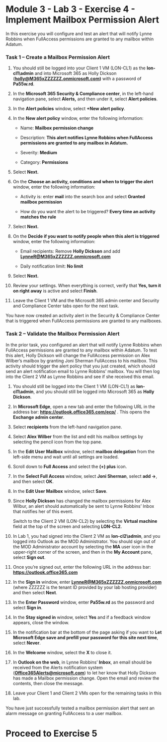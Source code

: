 # Module 3 - Lab 3 - Exercise 4 - Implement Mailbox Permission Alert


In this exercise you will configure and test an alert that will notify Lynne Robbins when FullAccess permissions are granted to any mailbox within Adatum.

### Task 1 – Create a Mailbox Permission Alert

1. You should still be logged into your Client 1 VM (LON-CL1) as the **lon-cl1\admin** and into Microsoft 365 as Holly Dickson (**holly@M365xZZZZZZ.onmicrosoft.com)** with a password of **Pa55w.rd**. 

2. In the **Microsoft 365 Security &amp; Compliance center**, in the left-hand navigation pane, select **Alerts,** and then under it, select **Alert policies**.

3. In the **Alert policies** window, select **+New alert policy**.

4. In the **New alert policy** window, enter the following information:

	- Name: **Mailbox permission change**

	- Description: **This alert notifies Lynne Robbins when FullAccess permissions are granted to any mailbox in Adatum.**

	- Severity: **Medium**

	- Category: **Permissions**

5. Select **Next.**

6. On the **Choose an activity, conditions and when to trigger the alert** window, enter the following information:

	- Activity is: enter **mail** into the search box and select **Granted mailbox permission**

	- How do you want the alert to be triggered? **Every time an activity matches the rule**

7. Select **Next.**

8. On the **Decide if you want to notify people when this alert is triggered** window, enter the following information:

	- Email recipients: Remove **Holly Dickson** and add **LynneR@M365xZZZZZZ.onmicrosoft.com**

	- Daily notification limit: **No limit**

9. Select **Next.**

10. Review your settings. When everything is correct, verify that **Yes, turn it on right away** is active and select **Finish**.

11. Leave the Client 1 VM and the Microsoft 365 admin center and Security and Compliance Center tabs open for the next task.

You have now created an activity alert in the Security & Compliance Center that is triggered when FullAccess permissions are granted to any mailboxes.


### Task 2 – Validate the Mailbox Permission Alert

In the prior task, you configured an alert that will notify Lynne Robbins when FullAccess permissions are granted to any mailbox within Adatum. To test this alert, Holly Dickson will change the FullAccess permission on Alex Wilber’s mailbox by granting Joni Sherman FullAccess to his mailbox. This activity should trigger the alert policy that you just created, which should send an alert notification email to Lynne Robbins’ mailbox. You will then log into the Client 2 VM as Lynne Robbins and see if she received this email. 

1. You should still be logged into the Client 1 VM (LON-CL1) as **lon-cl1\admin**, and you should still be logged into Microsoft 365 as **Holly Dickson**. 

2. In **Microsoft Edge**, open a new tab and enter the following URL in the address bar: **https://outlook.office365.com/ecp/** . This opens the **Exchange admin center**.

3. Select **recipients** from the left-hand navigation pane.

4. Select **Alex Wilber** from the list and edit his mailbox settings by selecting the pencil icon from the top pane.

5. In the **Edit User Mailbox** window, select **mailbox delegation** from the left-side menu and wait until all settings are loaded.

6. Scroll down to **Full Access** and select the **(+) plus** icon.

7. In the **Select Full Access** window, select **Joni Sherman**, select **add -&gt;**, and then select **OK**.

8. In the **Edit User Mailbox** window, select **Save**.

9. Since **Holly Dickson** has changed the mailbox permissions for Alex Wilbur, an alert should automatically be sent to Lynne Robbins’ Inbox that notifies her of this event.

	‎Switch to the Client 2 VM (LON-CL2) by selecting the **Virtual machine** field at the top of the screen and selecting **LON-CL2**. 

10. In Lab 1, you had signed into the Client 2 VM as **lon-cl2\admin**, and you logged into Outlook as the MOD Administrator. You should sign out of the MOD Administrator account by selecting the **MA** user icon in the upper-right corner of the screen, and then in the **My Account** pane, select **Sign out**. 

11.  Once you’re signed out, enter the following URL in the address bar: **https://outlook.office365.com**

12. In the **Sign in** window, enter **LynneR@M365xZZZZZZ.onmicrosoft.com** (where ZZZZZZ is the tenant ID provided by your lab hosting provider) and then select **Next**.

13. In the **Enter Password** window, enter **Pa55w.rd** as the password and select **Sign in**. 

14. In the **Stay signed in** window, select **Yes** and if a feedback window appears, close the window.

15. In the notification bar at the bottom of the page asking if you want to **Let Microsoft Edge save and prefill your password for this site next time**, select **Never**. 

16. In the **Welcome** window, select the **X** to close it.

17. In **Outlook on the web**, in Lynne Robbins’ **Inbox**, an email should be received from the Alerts notification system (**Office365Alerts@microsoft.com**) to let her know that Holly Dickson has made a Mailbox permission change. Open the email and review the contents, then close the message.

18. Leave your Client 1 and Client 2 VMs open for the remaining tasks in this lab.

You have just successfully tested a mailbox permission alert that sent an alarm message on granting FullAccess to a user mailbox.

# Proceed to Exercise 5
